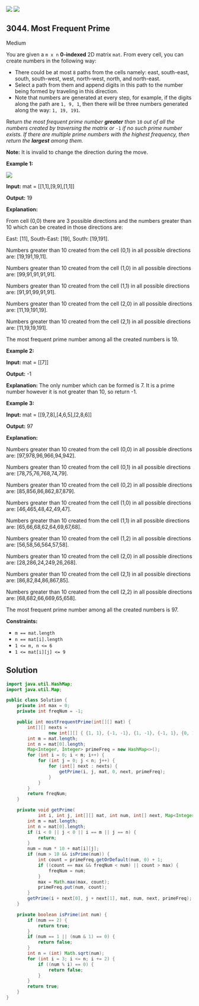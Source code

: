 [![](https://img.shields.io/github/stars/javadev/LeetCode-in-Java?label=Stars&style=flat-square)](https://github.com/javadev/LeetCode-in-Java)
[![](https://img.shields.io/github/forks/javadev/LeetCode-in-Java?label=Fork%20me%20on%20GitHub%20&style=flat-square)](https://github.com/javadev/LeetCode-in-Java/fork)

## 3044\. Most Frequent Prime

Medium

You are given a `m x n` **0-indexed** 2D matrix `mat`. From every cell, you can create numbers in the following way:

*   There could be at most `8` paths from the cells namely: east, south-east, south, south-west, west, north-west, north, and north-east.
*   Select a path from them and append digits in this path to the number being formed by traveling in this direction.
*   Note that numbers are generated at every step, for example, if the digits along the path are `1, 9, 1`, then there will be three numbers generated along the way: `1, 19, 191`.

Return _the most frequent prime number **greater** than_ `10` _out of all the numbers created by traversing the matrix or_ `-1` _if no such prime number exists. If there are multiple prime numbers with the highest frequency, then return the **largest** among them._

**Note:** It is invalid to change the direction during the move.

**Example 1:**

 **![](https://leetcode-images.github.io/g3001_3100/s3044_most_frequent_prime/south.png)** 

 **Input:** mat = \[\[1,1],[9,9],[1,1]]

**Output:** 19

**Explanation:**

From cell (0,0) there are 3 possible directions and the numbers greater than 10 which can be created in those directions are:

East: [11], South-East: [19], South: [19,191].

Numbers greater than 10 created from the cell (0,1) in all possible directions are: [19,191,19,11].

Numbers greater than 10 created from the cell (1,0) in all possible directions are: [99,91,91,91,91].

Numbers greater than 10 created from the cell (1,1) in all possible directions are: [91,91,99,91,91].

Numbers greater than 10 created from the cell (2,0) in all possible directions are: [11,19,191,19].

Numbers greater than 10 created from the cell (2,1) in all possible directions are: [11,19,19,191].

The most frequent prime number among all the created numbers is 19.

**Example 2:**

**Input:** mat = \[\[7]]

**Output:** -1

**Explanation:** The only number which can be formed is 7. It is a prime number however it is not greater than 10, so return -1.

**Example 3:**

**Input:** mat = \[\[9,7,8],[4,6,5],[2,8,6]]

**Output:** 97

**Explanation:**

Numbers greater than 10 created from the cell (0,0) in all possible directions are: [97,978,96,966,94,942].

Numbers greater than 10 created from the cell (0,1) in all possible directions are: [78,75,76,768,74,79].

Numbers greater than 10 created from the cell (0,2) in all possible directions are: [85,856,86,862,87,879].

Numbers greater than 10 created from the cell (1,0) in all possible directions are: [46,465,48,42,49,47].

Numbers greater than 10 created from the cell (1,1) in all possible directions are: [65,66,68,62,64,69,67,68].

Numbers greater than 10 created from the cell (1,2) in all possible directions are: [56,58,56,564,57,58].

Numbers greater than 10 created from the cell (2,0) in all possible directions are: [28,286,24,249,26,268].

Numbers greater than 10 created from the cell (2,1) in all possible directions are: [86,82,84,86,867,85].

Numbers greater than 10 created from the cell (2,2) in all possible directions are: [68,682,66,669,65,658].

The most frequent prime number among all the created numbers is 97. 

**Constraints:**

*   `m == mat.length`
*   `n == mat[i].length`
*   `1 <= m, n <= 6`
*   `1 <= mat[i][j] <= 9`

## Solution

```java
import java.util.HashMap;
import java.util.Map;

public class Solution {
    private int max = 0;
    private int freqNum = -1;

    public int mostFrequentPrime(int[][] mat) {
        int[][] nexts =
                new int[][] { {1, 1}, {-1, -1}, {1, -1}, {-1, 1}, {0, 1}, {0, -1}, {1, 0}, {-1, 0}};
        int m = mat.length;
        int n = mat[0].length;
        Map<Integer, Integer> primeFreq = new HashMap<>();
        for (int i = 0; i < m; i++) {
            for (int j = 0; j < n; j++) {
                for (int[] next : nexts) {
                    getPrime(i, j, mat, 0, next, primeFreq);
                }
            }
        }
        return freqNum;
    }

    private void getPrime(
            int i, int j, int[][] mat, int num, int[] next, Map<Integer, Integer> primeFreq) {
        int m = mat.length;
        int n = mat[0].length;
        if (i < 0 || j < 0 || i == m || j == n) {
            return;
        }
        num = num * 10 + mat[i][j];
        if (num > 10 && isPrime(num)) {
            int count = primeFreq.getOrDefault(num, 0) + 1;
            if ((count == max && freqNum < num) || count > max) {
                freqNum = num;
            }
            max = Math.max(max, count);
            primeFreq.put(num, count);
        }
        getPrime(i + next[0], j + next[1], mat, num, next, primeFreq);
    }

    private boolean isPrime(int num) {
        if (num == 2) {
            return true;
        }
        if (num == 1 || (num & 1) == 0) {
            return false;
        }
        int n = (int) Math.sqrt(num);
        for (int i = 3; i <= n; i += 2) {
            if ((num % i) == 0) {
                return false;
            }
        }
        return true;
    }
}
```